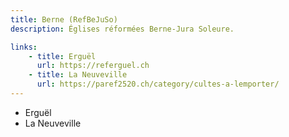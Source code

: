 ```yaml
---
title: Berne (RefBeJuSo)
description: Églises réformées Berne-Jura Soleure.

links:
    - title: Erguël
      url: https://referguel.ch
    - title: La Neuveville
      url: https://paref2520.ch/category/cultes-a-lemporter/
---
```


- Erguël
- La Neuveville